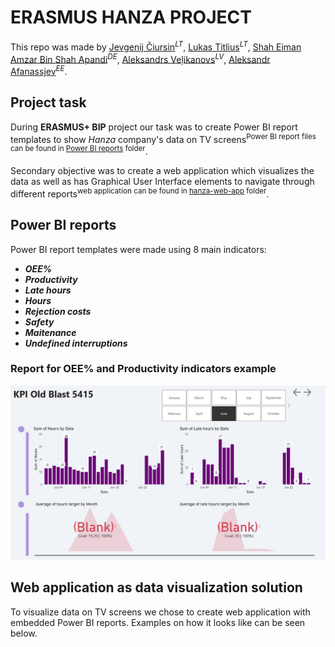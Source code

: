 # ERASMUS HANZA PROJECT
This repo was made by <ins>Jevgenij Čiursin</ins><sup>_LT_</sup>, <ins>Lukas Titlius</ins><sup>_LT_</sup>, <ins>Shah Eiman Amzar Bin Shah Apandi</ins><sup>_DE_</sup>, <ins>Aleksandrs Veļikanovs</ins><sup>_LV_</sup>, <ins>Aleksandr Afanassjev</ins><sup>_EE_</sup>.

## Project task

During **ERASMUS+ BIP** project our task was to create Power BI report templates to show _Hanza_ company's data on TV screens<sup>Power BI report files can be found in [Power BI reports](/Power%20BI%20reports) folder</sup>. 

Secondary objective was to create a web application which visualizes the data as well as has Graphical User Interface elements to navigate through different reports<sup>web application can be found in [hanza-web-app](/hanza-web-app) folder</sup>.

## Power BI reports
Power BI report templates were made using 8 main indicators:
- ***OEE%***
- ***Productivity***
- ***Late hours***
- ***Hours***
- ***Rejection costs***
- ***Safety***
- ***Maitenance***
- ***Undefined interruptions***

### Report for OEE% and Productivity indicators example
![test](/readme-images/late%20hours%20and%20hours.jpg)

## Web application as data visualization solution
To visualize data on TV screens we chose to create web application with embedded Power BI reports. Examples on how it looks like can be seen below.